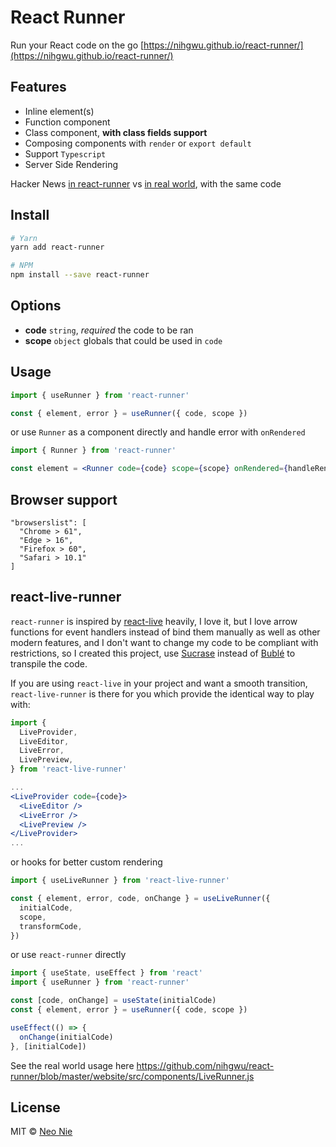 # React Runner

Run your React code on the go [https://nihgwu.github.io/react-runner/](https://nihgwu.github.io/react-runner/)

## Features

- Inline element(s)
- Function component
- Class component, **with class fields support**
- Composing components with `render` or `export default`
- Support `Typescript`
- Server Side Rendering

Hacker News [in react-runner](https://nihgwu.github.io/react-runner/#hacker-news) vs [in real world](https://nihgwu.github.io/react-runner/examples/hacker-news), with the same code

## Install

```bash
# Yarn
yarn add react-runner

# NPM
npm install --save react-runner
```

## Options

- **code** `string`, _required_ the code to be ran
- **scope** `object` globals that could be used in `code`

## Usage

```jsx
import { useRunner } from 'react-runner'

const { element, error } = useRunner({ code, scope })
```

or use `Runner` as a component directly and handle error with `onRendered`

```jsx
import { Runner } from 'react-runner'

const element = <Runner code={code} scope={scope} onRendered={handleRendered} />
```

## Browser support

```
"browserslist": [
  "Chrome > 61",
  "Edge > 16",
  "Firefox > 60",
  "Safari > 10.1"
]
```

## react-live-runner

`react-runner` is inspired by [react-live](https://github.com/FormidableLabs/react-live) heavily,
I love it, but I love arrow functions for event handlers instead of bind them manually as well as other modern features,
and I don't want to change my code to be compliant with restrictions, so I created this project,
use [Sucrase](https://github.com/alangpierce/sucrase) instead of [Bublé](https://github.com/bublejs/buble) to transpile the code.

If you are using `react-live` in your project and want a smooth transition, `react-live-runner` is there for you which provide the identical way to play with:

```jsx
import {
  LiveProvider,
  LiveEditor,
  LiveError,
  LivePreview,
} from 'react-live-runner'

...
<LiveProvider code={code}>
  <LiveEditor />
  <LiveError />
  <LivePreview />
</LiveProvider>
...
```

or hooks for better custom rendering

```jsx
import { useLiveRunner } from 'react-live-runner'

const { element, error, code, onChange } = useLiveRunner({
  initialCode,
  scope,
  transformCode,
})
```

or use `react-runner` directly

```jsx
import { useState, useEffect } from 'react'
import { useRunner } from 'react-runner'

const [code, onChange] = useState(initialCode)
const { element, error } = useRunner({ code, scope })

useEffect(() => {
  onChange(initialCode)
}, [initialCode])
```

See the real world usage here https://github.com/nihgwu/react-runner/blob/master/website/src/components/LiveRunner.js

## License

MIT © [Neo Nie](https://github.com/nihgwu)
